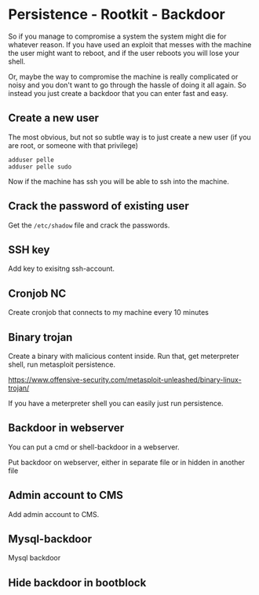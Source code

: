 # Persistence - Rootkit - Backdoor

So if you manage to compromise a system the system might die for whatever reason. If you have used an exploit that messes with the machine the user might want to reboot, and if the user reboots you will lose your shell.

Or, maybe the way to compromise the machine is really complicated or noisy and you don't want to go through the hassle of doing it all again. So instead you just create a backdoor that you can enter fast and easy.

## Create a new user

The most obvious, but not so subtle way is to just create a new user (if you are root, or someone with that privilege) 

```
adduser pelle
adduser pelle sudo
```

Now if the machine has ssh you will be able to ssh into the machine.

## Crack the password of existing user

Get the `/etc/shadow` file and crack the passwords.


## SSH key

Add key to exisitng ssh-account.


## Cronjob NC

Create cronjob that connects to my machine every 10 minutes


## Binary trojan
Create a binary with malicious content inside. Run that, get meterpreter shell, run metasploit persistence.

https://www.offensive-security.com/metasploit-unleashed/binary-linux-trojan/

If you have a meterpreter shell you can easily just run persistence.

## Backdoor in webserver

You can put a cmd or shell-backdoor in a webserver.

Put backdoor on webserver, either in separate file or in hidden in another file

## Admin account to CMS

Add admin account to CMS.


## Mysql-backdoor

Mysql backdoor

## Hide backdoor in bootblock


